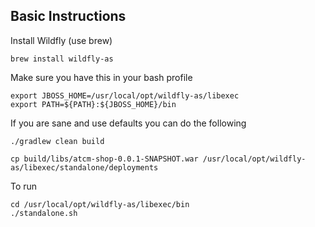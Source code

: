 ## Basic Instructions

Install Wildfly (use brew)

```
brew install wildfly-as
```

Make sure you have this in your bash profile
```
export JBOSS_HOME=/usr/local/opt/wildfly-as/libexec
export PATH=${PATH}:${JBOSS_HOME}/bin
```

If you are sane and use defaults you can do the following

```
./gradlew clean build

cp build/libs/atcm-shop-0.0.1-SNAPSHOT.war /usr/local/opt/wildfly-as/libexec/standalone/deployments
```

To run

```
cd /usr/local/opt/wildfly-as/libexec/bin
./standalone.sh
```